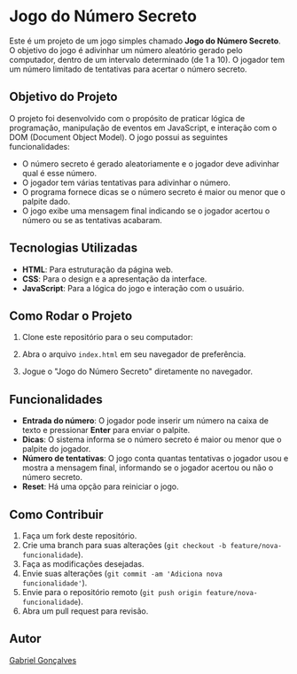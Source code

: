 # Jogo do Número Secreto

Este é um projeto de um jogo simples chamado **Jogo do Número Secreto**. O objetivo do jogo é adivinhar um número aleatório gerado pelo computador, dentro de um intervalo determinado (de 1 a 10). O jogador tem um número limitado de tentativas para acertar o número secreto.

## Objetivo do Projeto

O projeto foi desenvolvido com o propósito de praticar lógica de programação, manipulação de eventos em JavaScript, e interação com o DOM (Document Object Model). O jogo possui as seguintes funcionalidades:
- O número secreto é gerado aleatoriamente e o jogador deve adivinhar qual é esse número.
- O jogador tem várias tentativas para adivinhar o número.
- O programa fornece dicas se o número secreto é maior ou menor que o palpite dado.
- O jogo exibe uma mensagem final indicando se o jogador acertou o número ou se as tentativas acabaram.

## Tecnologias Utilizadas

- **HTML**: Para estruturação da página web.
- **CSS**: Para o design e a apresentação da interface.
- **JavaScript**: Para a lógica do jogo e interação com o usuário.

## Como Rodar o Projeto

1. Clone este repositório para o seu computador:

2. Abra o arquivo `index.html` em seu navegador de preferência.

3. Jogue o "Jogo do Número Secreto" diretamente no navegador.

## Funcionalidades

- **Entrada do número**: O jogador pode inserir um número na caixa de texto e pressionar **Enter** para enviar o palpite.
- **Dicas**: O sistema informa se o número secreto é maior ou menor que o palpite do jogador.
- **Número de tentativas**: O jogo conta quantas tentativas o jogador usou e mostra a mensagem final, informando se o jogador acertou ou não o número secreto.
- **Reset**: Há uma opção para reiniciar o jogo.

## Como Contribuir

1. Faça um fork deste repositório.
2. Crie uma branch para suas alterações (`git checkout -b feature/nova-funcionalidade`).
3. Faça as modificações desejadas.
4. Envie suas alterações (`git commit -am 'Adiciona nova funcionalidade'`).
5. Envie para o repositório remoto (`git push origin feature/nova-funcionalidade`).
6. Abra um pull request para revisão.

## Autor

[Gabriel Gonçalves]([https://github.com/seu-usuario](https://github.com/GabrielSilva210))

